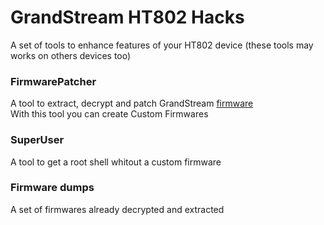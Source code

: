 # GrandStream HT802 Hacks  
A set of tools to enhance features of your HT802 device 
(these tools may works on others devices too)  

### FirmwarePatcher
A tool to extract, decrypt and patch GrandStream [firmware](http://www.grandstream.com/support/firmware)  
With this tool you can create Custom Firmwares    


### SuperUser  
A tool to get a root shell whitout a custom firmware  

### Firmware dumps  
A set of firmwares already decrypted and extracted  
